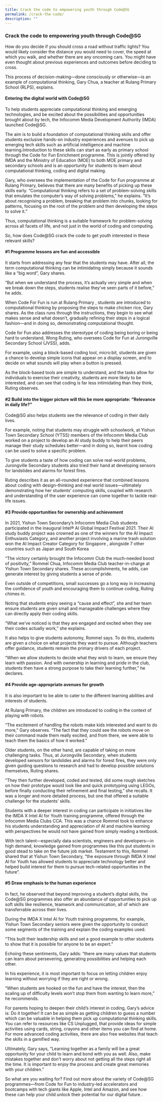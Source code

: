 ```yaml
---
title: Crack the code to empowering youth through Code@SG
permalink: /crack-the-code/
description: ""
---
```

### Crack the code to empowering youth through Code@SG

How do you decide if you should cross a road without traffic lights? You would likely consider the distance you would need to cover, the speed at which you walk, and whether there are any oncoming cars. You might have even thought about previous experiences and outcomes before deciding to cross.

This process of decision-making—done consciously or otherwise—is an example of computational thinking, Gary Chua, a teacher at Rulang Primary School (RLPS), explains. 

#### **Entering the digital world with Code@SG**

To help students appreciate computational thinking and emerging technologies, and be excited about the possibilities and opportunities brought about by tech, the 
Infocomm Media Development Authority (IMDA) launched Code@SG.

The aim is to build a foundation of computational thinking skills and offer students exclusive hands-on industry experiences and avenues to pick up emerging tech skills such as artificial intelligence and machine learning.Introduction to these skills can start as early as primary school through the Code for Fun Enrichment programme. This is jointly offered by IMDA and the Ministry of Education (MOE) to both MOE primary and secondary schools and is an opportunity for students to learn about computational thinking, coding and digital making.

Gary, who oversees the implementation of the Code for Fun programme at Rulang Primary, believes that there are many benefits of picking up these skills early. “Computational thinking refers to a set of problem-solving skills that emulates the computer’s way of solving problems,” he explains. “It’s about recognising a problem, breaking that problem into chunks, looking for patterns, focusing on the root of the problem and then developing the steps to solve it.”

Thus, computational thinking is a suitable framework for problem-solving across all facets of life, and not just in the world of coding and computing.

So, how does Code@SG crack the code to get youth interested in these relevant skills?

#### **#1 Programme lessons are fun and accessible** 

It starts from addressing any fear that the students may have. After all, the term computational thinking can be intimidating simply because it sounds like a “big word”, Gary shares.

“But when we understand the process, it’s actually very simple and when we break down the steps, students realise they’ve seen parts of it before,” he adds.

When Code For Fun is run at Rulang Primary , students are introduced to computational thinking by proposing the steps to make chicken rice, Gary shares. As the class runs through the instructions, they begin to see what makes sense and what doesn’t, gradually refining their steps in a logical fashion—and in doing so, demonstrating computational thought.

Code for Fun also addresses the stereotype of coding being boring or being hard to understand, Wong Ruting, who oversees Code for Fun at Jurongville Secondary School (JVSS), adds.

For example, using a block-based coding tool, micro:bit, students are given a chance to develop simple icons that appear on a display screen, and to decide on what sounds will play when a button is pressed. 

As the block-based tools are simple to understand, and the tasks allow for individuals to exercise their creativity, students are more likely to be interested, and can see that coding is far less intimidating than they think,   Ruting observes.

#### **#2 Build into the bigger picture will this be more appropriate: “Relevance in daily life?”**

Code@SG also helps students see the relevance of coding in their daily lives.

For example, noting that students may struggle with schoolwork, at Yishun Town Secondary School (YTSS) members of the Infocomm Media Club worked on a project to develop an AI study buddy to help their peers manage their study schedules better—and in doing so, learnt how coding can be used to solve a specific problem.  

To give students a taste of how coding can solve real-world problems, Jurongville Secondary students also tried their hand at developing sensors for landslides and alarms for forest fires. 

Ruting describes it as an all-rounded experience that combined lessons about coding with design-thinking and real world issues—ultimately demonstrating how her students’ computing skills, coupled with research and understanding of the user experience can come together to tackle real-life issues.   

#### **#3 Provide opportunities for ownership and achievement**

In 2021, Yishun Town Secondary’s Infocomm Media Club students  participated in the inaugural Intel® AI Global Impact Festival 2021. Their AI study buddy project was crowned as one of the winners for the AI Impact Enthusiasts Category, and another project involving  a marine trash solution won the AI Impact Creator Category for Singapore  , alongside 7 other countries such as Japan and South Korea 

“The victory certainly brought the Infocomm Club the much-needed boost of positivity,” Rommel Chua, Infocomm Media Club teacher-in-charge at Yishun Town Secondary shares. These accomplishments, he adds, can generate interest by giving students a sense of pride.

Even outside of competitions, small successes go a long way in increasing the confidence of youth and encouraging them to continue coding, Ruting chimes in.

Noting that students enjoy seeing a “cause and effect”, she and her team ensure students are given small and manageable challenges where they can directly apply their coding skills. 

“What we’ve noticed is that they are engaged and excited when they see their codes actually work,” she explains.

It also helps to give students autonomy, Rommel says. To do this, students are given a choice on what projects they want to pursue. Although teachers offer guidance, students remain the primary drivers of each project.

“When we allow students to decide what they wish to learn, we ensure they learn with passion. And with ownership in learning and pride in the club, students then have a strong purpose to take their learning further,” he declares.  

#### **#4 Provide age-appropriate avenues for growth**

It is also important to be able to cater to the different learning abilities and interests of students. 

At Rulang Primary, the children are introduced to coding in the context of playing with robots.

“The excitement of handling the robots make kids interested and want to do more,” Gary observes. “The fact that they could see the robots move on their command made them really excited, and from there, we were able to teach them the basics of how it worked.”

Older students, on the other hand, are capable of taking on more challenging tasks. Thus, at Jurongville Secondary, when students developed sensors for landslides and alarms for forest fires, they were only given guiding questions to research and had to develop possible solutions themselves, Ruting shares.

“They then further developed, coded and tested, did some rough sketches on how their prototype would look like and quick prototyping using LEGOs, before finally conducting their refinement and final testing,” she recalls. It was a longer and more detailed process, but one that offered a suitable challenge for the students’ skills.

Students with a deeper interest in coding can participate in initiatives like the IMDA X Intel AI for Youth training programme, offered through the Infocomm Media Clubs CCA. This was a chance Rommel took to enhance his students understanding and appreciation of AI and machine learning with perspectives he would not have gained from simply reading a textbook.  

With tech talent—especially data scientists, engineers and developers—in high demand, knowledge gained from programmes like this put students in good stead to take on the future job market. Testament to this, Rommel shared that at Yishun Town Secondary, “the exposure through IMDA X Intel AI for Youth has allowed students to appreciate technology better and helped build interest for them to pursue tech-related opportunities in the future”.  

#### **#5 Draw emphasis to the human experience**

In fact, he observed that beyond improving a student’s digital skills, the Code@SG programmes also offer an abundance of opportunities to pick up soft skills like resilience, teamwork and communication,    all of which are transferrable across their lives. 

 
During the IMDA X Intel AI for Youth   training programme, for example, Yishun Town Secondary seniors were given the opportunity to conduct some segments of the training and explain the coding examples used.

 “This built their leadership skills and set a good example to other students to show that it is possible for anyone to be an expert.”

Echoing these sentiments, Gary adds: “there are many values that students can learn about persevering, generating possibilities and helping each other.

In his experience, it is most important to focus on letting children enjoy learning without worrying if they are right or wrong. 

“When students are hooked on the fun and have the interest, then the scaling up of difficulty levels won’t stop them from wanting to learn more,” he recommends.

For parents hoping to deepen their child’s interest in coding, Gary’s advice is: Do it together! It can be as simple as getting children to guess a number which can be valuable in helping them pick up computational thinking skills. You can refer to resources like CS Unplugged, that provide ideas for simple activities using cards, string, crayons and other items you can find at home. For more advanced coding activities, there are also free websites that teach the skills in a gamified way.  

Ultimately, Gary says, “Learning together as a family will be a great opportunity for your child to learn and bond with you as well. Also, make mistakes together and don’t worry about not getting all the steps right all the time. It is important to enjoy the process and create great memories with your children.” 

So what are you waiting for? Find out more about the variety of Code@SG programmes—from Code for Fun to industry-led accelerators and bootcamps with tech giants like Apple, Intel and Amazon, and see how these can help your child unlock their potential for our digital future  .